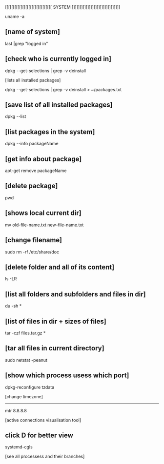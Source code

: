 
[[[[[[[[[[[[[[[[[[[[[[[[[[[[[[ SYSTEM ]]]]]]]]]]]]]]]]]]]]]]]]]]]]]]]

uname -a

[name of system]
------

last |grep "logged in"

[check who is currently logged in]
---------

dpkg --get-selections | grep -v deinstall

[lists all installed packages]

dpkg --get-selections | grep -v deinstall > ~/packages.txt

[save list of all installed packages]
--------

dpkg --list

[list packages in the system]
----

dpkg --info packageName

[get info about package]
----

apt-get remove packageName

[delete package]
----

pwd 

[shows local current dir]
------

mv old-file-name.txt new-file-name.txt

[change filename]
------

sudo rm -rf /etc/share/doc

[delete folder and all of its content]
------

ls -LR

[list all folders and subfolders and files in dir]
----

du -sh *

[list of files in dir + sizes of files]
------

tar -czf files.tar.gz *

[tar all files in current directory]
-----

sudo netstat -peanut

[show which process usess which port]
----------

dpkg-reconfigure tzdata

[change timezone]

----------

mtr 8.8.8.8

[active connections visualisation tool]

click D for better view
-----------

systemd-cgls

[see all processess and their branches]
